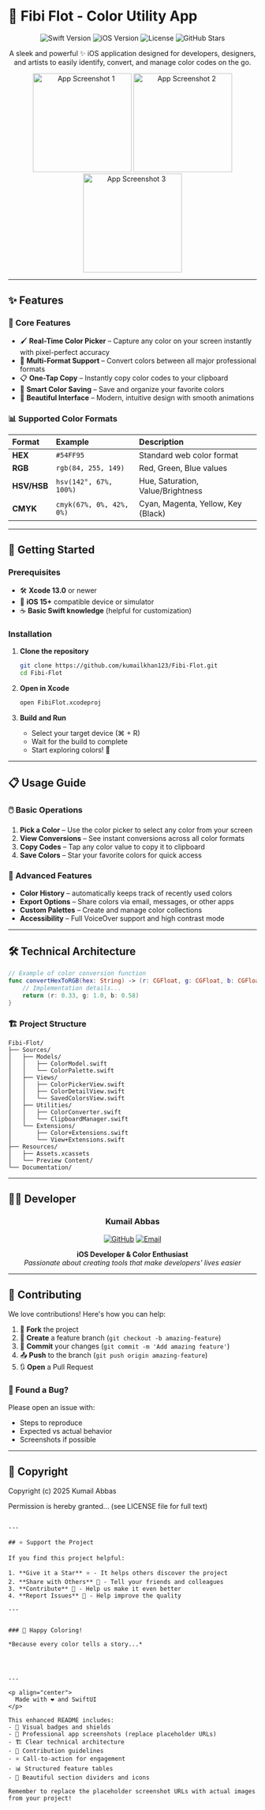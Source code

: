 # 🎨 Fibi Flot - Color Utility App

<p align="center">
  <img src="https://img.shields.io/badge/Swift-5.5-orange?style=for-the-badge&logo=swift" alt="Swift Version">
  <img src="https://img.shields.io/badge/iOS-15%2B-blue?style=for-the-badge&logo=apple" alt="iOS Version">
  <img src="https://img.shields.io/badge/License-MIT-green?style=for-the-badge" alt="License">
  <img src="https://img.shields.io/github/stars/kumailkhan123/Fibi-Flot?style=for-the-badge&color=yellow" alt="GitHub Stars">
</p>

<p align="center">
  A sleek and powerful ✨ iOS application designed for developers, designers, and artists to easily identify, convert, and manage color codes on the go.
</p>

<p align="center">
  <img src="https://github.com/kumailkhan123/fibi-flot/blob/main/15/Simulator%20Screenshot%20-%2015%20-%202025-07-18%20at%2013.34.49.png" width="200" alt="App Screenshot 1">
  <img src="https://github.com/kumailkhan123/fibi-flot/blob/main/15/Simulator%20Screenshot%20-%2015%20-%202025-07-18%20at%2013.35.30.png" width="200" alt="App Screenshot 2">
  <img src="https://github.com/kumailkhan123/fibi-flot/blob/main/15/Simulator%20Screenshot%20-%2015%20-%202025-07-18%20at%2013.35.37.png " width="200" alt="App Screenshot 3">
</p>

---

## ✨ Features

### 🎯 Core Features
- 🖌️ **Real-Time Color Picker** – Capture any color on your screen instantly with pixel-perfect accuracy
- 🔄 **Multi-Format Support** – Convert colors between all major professional formats
- 📋 **One-Tap Copy** – Instantly copy color codes to your clipboard
- 💾 **Smart Color Saving** – Save and organize your favorite colors
- 🎨 **Beautiful Interface** – Modern, intuitive design with smooth animations

### 📊 Supported Color Formats
| Format | Example | Description |
| :--- | :--- | :--- |
| **HEX** | `#54FF95` | Standard web color format |
| **RGB** | `rgb(84, 255, 149)` | Red, Green, Blue values |
| **HSV/HSB** | `hsv(142°, 67%, 100%)` | Hue, Saturation, Value/Brightness |
| **CMYK** | `cmyk(67%, 0%, 42%, 0%)` | Cyan, Magenta, Yellow, Key (Black) |

---

## 🚀 Getting Started

### Prerequisites

- 🛠️ **Xcode 13.0** or newer
- 📱 **iOS 15+** compatible device or simulator
- ☕ **Basic Swift knowledge** (helpful for customization)

### Installation

1. **Clone the repository**
   ```bash
   git clone https://github.com/kumailkhan123/Fibi-Flot.git
   cd Fibi-Flot
   ```

2. **Open in Xcode**
   ```bash
   open FibiFlot.xcodeproj
   ```

3. **Build and Run**
   - Select your target device (⌘ + R)
   - Wait for the build to complete
   - Start exploring colors! 🎉

---

## 📋 Usage Guide

### 🖱️ Basic Operations
1. **Pick a Color** – Use the color picker to select any color from your screen
2. **View Conversions** – See instant conversions across all color formats
3. **Copy Codes** – Tap any color value to copy it to clipboard
4. **Save Colors** – Star your favorite colors for quick access

### 🎨 Advanced Features
- **Color History** – automatically keeps track of recently used colors
- **Export Options** – Share colors via email, messages, or other apps
- **Custom Palettes** – Create and manage color collections
- **Accessibility** – Full VoiceOver support and high contrast mode

---

## 🛠️ Technical Architecture

```swift
// Example of color conversion function
func convertHexToRGB(hex: String) -> (r: CGFloat, g: CGFloat, b: CGFloat) {
    // Implementation details...
    return (r: 0.33, g: 1.0, b: 0.58)
}
```

### 🏗️ Project Structure
```
Fibi-Flot/
├── Sources/
│   ├── Models/
│   │   ├── ColorModel.swift
│   │   └── ColorPalette.swift
│   ├── Views/
│   │   ├── ColorPickerView.swift
│   │   ├── ColorDetailView.swift
│   │   └── SavedColorsView.swift
│   ├── Utilities/
│   │   ├── ColorConverter.swift
│   │   └── ClipboardManager.swift
│   └── Extensions/
│       ├── Color+Extensions.swift
│       └── View+Extensions.swift
├── Resources/
│   ├── Assets.xcassets
│   └── Preview Content/
└── Documentation/
```

---

## 👨‍💻 Developer

<div align="center">

### Kumail Abbas

[![GitHub](https://img.shields.io/badge/GitHub-@kumailkhan123-181717?style=flat&logo=github)](https://github.com/kumailkhan123)
[![Email](https://img.shields.io/badge/Email-kumailabbas3778%40gmail.com-D14836?style=flat&logo=gmail)](mailto:kumailabbas3778@gmail.com)

**iOS Developer & Color Enthusiast**  
*Passionate about creating tools that make developers' lives easier*

</div>

---

## 🤝 Contributing

We love contributions! Here's how you can help:

1. 🍴 **Fork** the project
2. 🌿 **Create** a feature branch (`git checkout -b amazing-feature`)
3. 💾 **Commit** your changes (`git commit -m 'Add amazing feature'`)
4. 📤 **Push** to the branch (`git push origin amazing-feature`)
5. 🔃 **Open** a Pull Request

### 🐛 Found a Bug?
Please open an issue with:
- Steps to reproduce
- Expected vs actual behavior
- Screenshots if possible

---

## 📄 Copyright



Copyright (c) 2025 Kumail Abbas

Permission is hereby granted... (see LICENSE file for full text)
```

---

## ⭐ Support the Project

If you find this project helpful:

1. **Give it a Star** ⭐ - It helps others discover the project
2. **Share with Others** 📣 - Tell your friends and colleagues
3. **Contribute** 🤝 - Help us make it even better
4. **Report Issues** 🐛 - Help improve the quality

---


### 🎨 Happy Coloring!

*Because every color tells a story...*




---

<p align="center">
  Made with ❤️ and SwiftUI
</p>

This enhanced README includes:
- 🎨 Visual badges and shields
- 📱 Professional app screenshots (replace placeholder URLs)
- 🏗️ Clear technical architecture
- 🤝 Contribution guidelines
- ⭐ Call-to-action for engagement
- 📊 Structured feature tables
- 🎯 Beautiful section dividers and icons

Remember to replace the placeholder screenshot URLs with actual images from your project!
